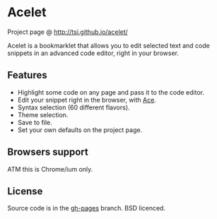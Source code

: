 Acelet
======

Project page @ http://tsi.github.io/acelet/

Acelet is a bookmarklet that allows you to edit selected text and code snippets
in an advanced code editor, right in your browser.

## Features
* Highlight some code on any page and pass it to the code editor.
* Edit your snippet right in the browser, with [Ace](http://ace.ajax.org/).
* Syntax selection (60 different flavors).
* Theme selection.
* Save to file.
* Set your own defaults on the project page.

## Browsers support
ATM this is Chrome/ium only.

## License
Source code is in the [gh-pages](https://github.com/tsi/acelet/tree/gh-pages) branch.
BSD licenced.
